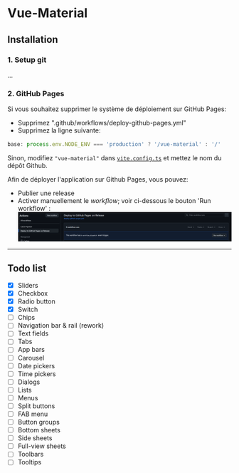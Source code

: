 # Vue-Material

## Installation

### 1. Setup git

...

### 2. GitHub Pages

Si vous souhaitez supprimer le système de déploiement sur GitHub Pages:

- Supprimez ".github/workflows/deploy-github-pages.yml"
- Supprimez la ligne suivante:

```ts
base: process.env.NODE_ENV === 'production' ? '/vue-material' : '/'
```

Sinon, modifiez `"vue-material"` dans [`vite.config.ts`](vite.config.ts) et mettez le nom du dépôt Github.

Afin de déployer l'application sur Github Pages, vous pouvez:

- Publier une release
- Activer manuellement le _workflow_; voir ci-dessous le bouton 'Run workflow' :
  ![deploy_pages_manual.png](doc-images/deploy_pages_manual.png)

---

## Todo list

- [x] Sliders
- [x] Checkbox
- [x] Radio button
- [x] Switch
- [ ] Chips
- [ ] Navigation bar & rail (rework)
- [ ] Text fields
- [ ] Tabs
- [ ] App bars
- [ ] Carousel
- [ ] Date pickers
- [ ] Time pickers
- [ ] Dialogs
- [ ] Lists
- [ ] Menus
- [ ] Split buttons
- [ ] FAB menu
- [ ] Button groups
- [ ] Bottom sheets
- [ ] Side sheets
- [ ] Full-view sheets
- [ ] Toolbars
- [ ] Tooltips